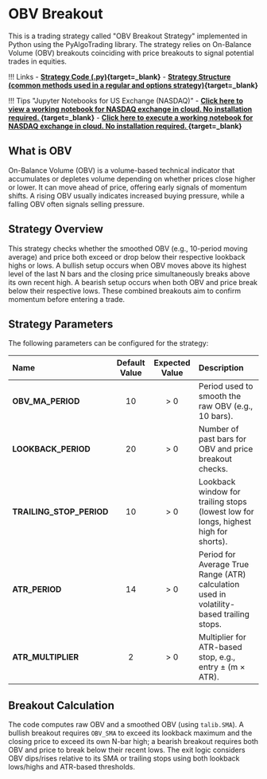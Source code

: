 
# OBV Breakout

This is a trading strategy called "OBV Breakout Strategy" implemented in Python using the PyAlgoTrading library. The strategy relies on On-Balance Volume (OBV) breakouts coinciding with price breakouts to signal potential trades in equities.

!!! Links
    - **[Strategy Code (.py)](https://github.com/algobulls/pyalgostrategypool/blob/master/pyalgostrategypool/obv_breakout/_strategy.py){target=_blank}**
    - **[Strategy Structure (common methods used in a regular and options strategy)](strategy_guides/common_strategy_guide.md){target=_blank}**

!!! Tips "Jupyter Notebooks for US Exchange (NASDAQ)"
    - **[Click here to view a working notebook for NASDAQ exchange in cloud. No installation required. ](https://nbviewer.org/github/algobulls/pyalgotrading/blob/master/jupyter/nasdaq_equity/obv_breakout_us.ipynb){target=_blank}**
    - **[Click here to execute a working notebook for NASDAQ exchange in cloud. No installation required. ](https://mybinder.org/v2/gh/algobulls/pyalgotrading/master?urlpath=lab%2Ftree%2Fjupyter%2Fnasdaq_equity%2Fobv_breakout_us.ipynb){target=_blank}**

## What is OBV
On-Balance Volume (OBV) is a volume-based technical indicator that accumulates or depletes volume depending on whether prices close higher or lower. It can move ahead of price, offering early signals of momentum shifts. A rising OBV usually indicates increased buying pressure, while a falling OBV often signals selling pressure.

## Strategy Overview
This strategy checks whether the smoothed OBV (e.g., 10-period moving average) and price both exceed or drop below their respective lookback highs or lows. A bullish setup occurs when OBV moves above its highest level of the last N bars and the closing price simultaneously breaks above its own recent high. A bearish setup occurs when both OBV and price break below their respective lows. These combined breakouts aim to confirm momentum before entering a trade.

## Strategy Parameters
The following parameters can be configured for the strategy:

| Name                    | Default Value | Expected Value  | Description                                                                                |
|:------------------------|:------------:|:---------------:|:-------------------------------------------------------------------------------------------|
| **OBV_MA_PERIOD**       |      10      | > 0             | Period used to smooth the raw OBV (e.g., 10 bars).                                         |
| **LOOKBACK_PERIOD**     |      20      | > 0             | Number of past bars for OBV and price breakout checks.                                     |
| **TRAILING_STOP_PERIOD**|      10      | > 0             | Lookback window for trailing stops (lowest low for longs, highest high for shorts).        |
| **ATR_PERIOD**          |      14      | > 0             | Period for Average True Range (ATR) calculation used in volatility-based trailing stops.   |
| **ATR_MULTIPLIER**      |      2       | > 0             | Multiplier for ATR-based stop, e.g., entry ± (m × ATR).                                    |

## Breakout Calculation
The code computes raw OBV and a smoothed OBV (using `talib.SMA`). A bullish breakout requires `OBV_SMA` to exceed its lookback maximum and the closing price to exceed its own N-bar high; a bearish breakout requires both OBV and price to break below their recent lows. The exit logic considers OBV dips/rises relative to its SMA or trailing stops using both lookback lows/highs and ATR-based thresholds.
